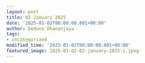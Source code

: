 ```yaml
---
layout: post
title: 02 January 2025
date: '2025-01-02T00:00:00.001+00:00'
author: Dedunu Dhananjaya
tags:
- uncategorized
modified_time: '2025-01-02T00:00:00.001+00:00'
featured_image: 2025-01-02-02-january-2025-1.jpeg
---
```


